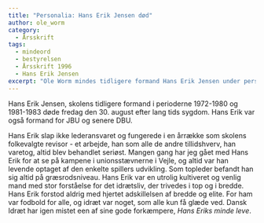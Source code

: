 ```yaml
---
title: "Personalia: Hans Erik Jensen død"
author: ole_worm
category:
  - Årsskrift
tags:
  - mindeord
  - bestyrelsen
  - Årsskrift 1996
  - Hans Erik Jensen
excerpt: "Ole Worm mindes tidligere formand Hans Erik Jensen under personalia."
---
```


Hans Erik Jensen, skolens tidligere formand i perioderne 1972-1980 og 1981-1983 døde fredag den 30. august efter lang tids sygdom. Hans Erik var også formand for JBU og senere DBU.

Hans Erik slap ikke lederansvaret og fungerede i en årrække som skolens folkevalgte revisor - et arbejde, han som alle de andre tillidshverv, han varetog, altid blev behandlet seriøst. Mangen gang har jeg gået med Hans Erik for at se på kampene i unionsstævnerne i Vejle, og altid var han levende optaget af den enkelte spillers udvikling. Som topleder befandt han sig altid på græsrodsniveau. Hans Erik var en utrolig kultiveret og venlig mand med stor forståelse for det idrætsliv, der trivedes i top og i bredde. Hans Erik forstod aldrig med hjertet adskillelsen af bredde og elite. For ham var fodbold for alle, og idræt var noget, som alle kun få glæde ved. Dansk Idræt har igen mistet een af sine gode forkæmpere, _Hans Eriks minde leve_.
